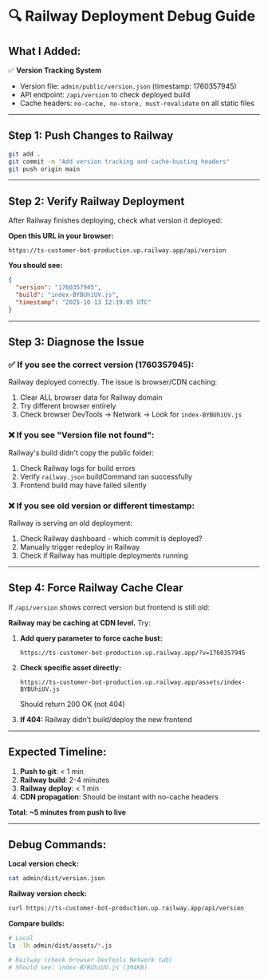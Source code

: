 # 🔍 Railway Deployment Debug Guide

## What I Added:

✅ **Version Tracking System**
- Version file: `admin/public/version.json` (timestamp: 1760357945)
- API endpoint: `/api/version` to check deployed build
- Cache headers: `no-cache, no-store, must-revalidate` on all static files

---

## Step 1: Push Changes to Railway

```bash
git add .
git commit -m "Add version tracking and cache-busting headers"
git push origin main
```

---

## Step 2: Verify Railway Deployment

After Railway finishes deploying, check what version it deployed:

**Open this URL in your browser:**
```
https://ts-customer-bot-production.up.railway.app/api/version
```

**You should see:**
```json
{
  "version": "1760357945",
  "build": "index-BYBUhiUV.js",
  "timestamp": "2025-10-13 12:19:05 UTC"
}
```

---

## Step 3: Diagnose the Issue

### ✅ If you see the correct version (1760357945):
Railway deployed correctly. The issue is browser/CDN caching:
1. Clear ALL browser data for Railway domain
2. Try different browser entirely
3. Check browser DevTools → Network → Look for `index-BYBUhiUV.js`

### ❌ If you see "Version file not found":
Railway's build didn't copy the public folder:
1. Check Railway logs for build errors
2. Verify `railway.json` buildCommand ran successfully
3. Frontend build may have failed silently

### ❌ If you see old version or different timestamp:
Railway is serving an old deployment:
1. Check Railway dashboard - which commit is deployed?
2. Manually trigger redeploy in Railway
3. Check if Railway has multiple deployments running

---

## Step 4: Force Railway Cache Clear

If `/api/version` shows correct version but frontend is still old:

**Railway may be caching at CDN level.** Try:

1. **Add query parameter to force cache bust:**
   ```
   https://ts-customer-bot-production.up.railway.app/?v=1760357945
   ```

2. **Check specific asset directly:**
   ```
   https://ts-customer-bot-production.up.railway.app/assets/index-BYBUhiUV.js
   ```
   Should return 200 OK (not 404)

3. **If 404:** Railway didn't build/deploy the new frontend

---

## Expected Timeline:

1. **Push to git**: < 1 min
2. **Railway build**: 2-4 minutes
3. **Railway deploy**: < 1 min
4. **CDN propagation**: Should be instant with no-cache headers

**Total: ~5 minutes from push to live**

---

## Debug Commands:

**Local version check:**
```bash
cat admin/dist/version.json
```

**Railway version check:**
```bash
curl https://ts-customer-bot-production.up.railway.app/api/version
```

**Compare builds:**
```bash
# Local
ls -lh admin/dist/assets/*.js

# Railway (check browser DevTools Network tab)
# Should see: index-BYBUhiUV.js (394KB)
```
